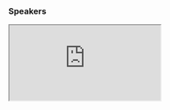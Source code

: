 ### Speakers

<iframe src="https://docs.google.com/spreadsheets/d/e/2PACX-1vRWMazYGXFoLPmMK4uuhP-m6XSgOhnjPx_jAAqCTVGLPdVphm9IXErc8GtGOergi0UnAV20dORFNkZ5/pubhtml?gid=0&amp;single=true&amp;widget=true&amp;headers=false"></iframe>
